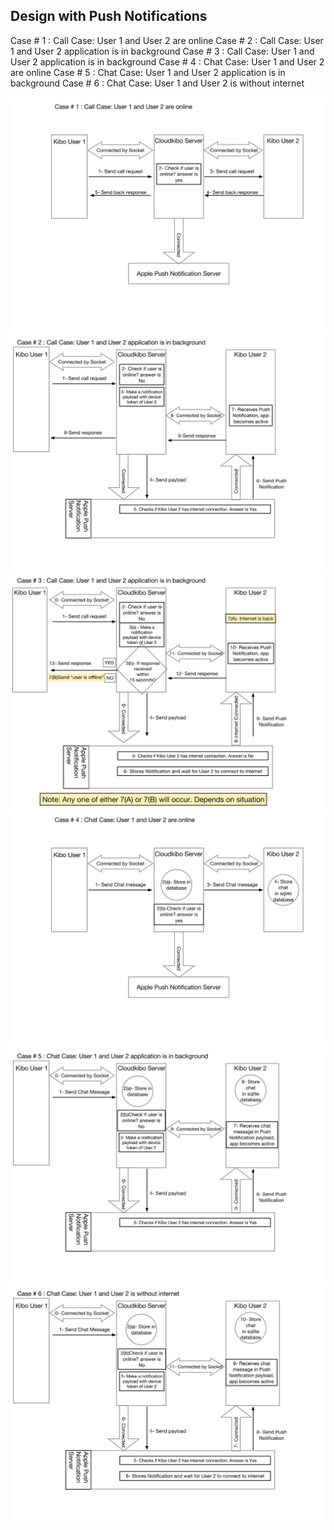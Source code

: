 



## Design with Push Notifications ##

Case # 1 : Call Case: User 1 and User 2 are online
Case # 2 : Call Case: User 1 and User 2 application is in background
Case # 3 : Call Case: User 1 and User 2 application is in background
Case # 4 : Chat Case: User 1 and User 2 are online
Case # 5 : Chat Case: User 1 and User 2 application is in background
Case # 6 : Chat Case: User 1 and User 2 is without internet

![APNS design diagram](images/APNSdesign0.jpg)
![APNS design diagram](images/APNSdesign1.jpg)
![APNS design diagram](images/APNSdesign2.jpg)
![APNS design diagram](images/APNSdesign3.jpg)
![APNS design diagram](images/APNSdesign4.jpg)
![APNS design diagram](images/APNSdesign5.jpg)
